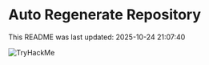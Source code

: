 # Auto Regenerate Repository

This README was last updated: 2025-10-24 21:07:40

 ![TryHackMe](https://tryhackme.com/badge/533634)